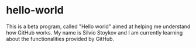 # hello-world
This is a beta program, called "Hello world" aimed at helping me understand how GitHub works.
My name is Silvio Stoykov and I am currently learning about the functionalities provided by GitHub.
